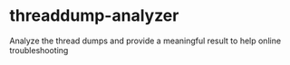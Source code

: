 # threaddump-analyzer
Analyze the thread dumps and provide a meaningful result to help online troubleshooting
